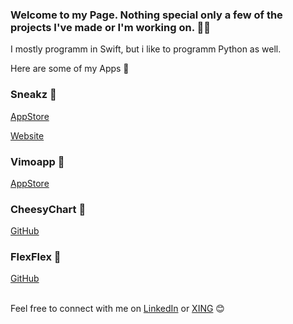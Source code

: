 ### Welcome to my Page. Nothing special only a few of the projects I've made or I'm working on. 👋🏽
I mostly programm in Swift, but i like to programm Python as well. 

Here are some of my Apps 📲

### Sneakz 👟

<a href="https://apps.apple.com/at/app/sneakz/id1532856139">AppStore</a>

<a href="https://www.sneakzapp.com">Website</a>

### Vimoapp 📸

<a href="https://apps.apple.com/at/app/vimoapp/id1509435146">AppStore</a>

### CheesyChart 🧀

<a href="https://github.com/adri567/CheesyChart">GitHub</a>

### FlexFlex 💠

<a href="https://github.com/adri567/FlexFlex">GitHub</a>

<br>
Feel free to connect with me on <a href="https://www.linkedin.com/in/adrian-suthold-8074a7151/">LinkedIn</a> or <a href="https://www.xing.com/profile/Adrian_Suthold">XING</a> 😊





<!--
**adri567/adri567** is a ✨ _special_ ✨ repository because its `README.md` (this file) appears on your GitHub profile.

Here are some ideas to get you started:

- 🔭 I’m currently working on ...
- 🌱 I’m currently learning ...
- 👯 I’m looking to collaborate on ...
- 🤔 I’m looking for help with ...
- 💬 Ask me about ...
- 📫 How to reach me: ...
- 😄 Pronouns: ...
- ⚡ Fun fact: ...
-->
